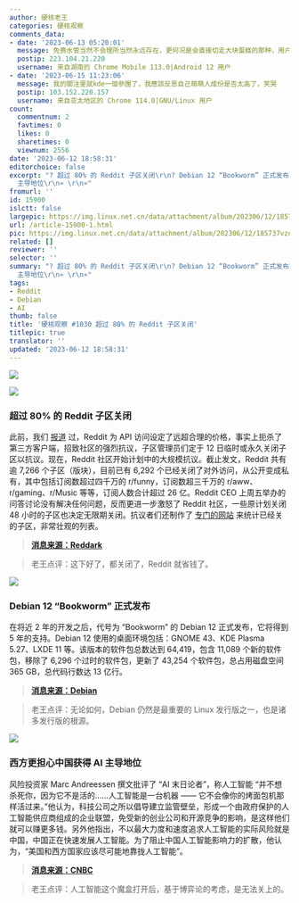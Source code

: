 ```yaml
---
author: 硬核老王
categories: 硬核观察
comments_data:
- date: '2023-06-13 05:20:01'
  message: 免费水管当然不会理所当然永远存在，更何况是会直接切走大块蛋糕的那种，用户意志再强大也不可能代替商业公司做商业决策；AI浪潮带来的信息里有这么一条：互联网生态的基石并不会一直等于UGC；
  postip: 223.104.21.220
  username: 来自湖南的 Chrome Mobile 113.0|Android 12 用户
- date: '2023-06-15 11:23:06'
  message: 我的關注里就kde一個參團了，我應該反思自己萌萌人成份是否太高了，笑哭
  postip: 103.152.220.157
  username: 来自亚太地区的 Chrome 114.0|GNU/Linux 用户
count:
  commentnum: 2
  favtimes: 0
  likes: 0
  sharetimes: 0
  viewnum: 2556
date: '2023-06-12 18:58:31'
editorchoice: false
excerpt: "? 超过 80% 的 Reddit 子区关闭\r\n? Debian 12 “Bookworm” 正式发布\r\n? 西方更担心中国获得 AI
  主导地位\r\n» \r\n»"
fromurl: ''
id: 15900
islctt: false
largepic: https://img.linux.net.cn/data/attachment/album/202306/12/185737vzq31jatfn7f0jt9.jpg
url: /article-15900-1.html
pic: https://img.linux.net.cn/data/attachment/album/202306/12/185737vzq31jatfn7f0jt9.jpg.thumb.jpg
related: []
reviewer: ''
selector: ''
summary: "? 超过 80% 的 Reddit 子区关闭\r\n? Debian 12 “Bookworm” 正式发布\r\n? 西方更担心中国获得 AI
  主导地位\r\n» \r\n»"
tags:
- Reddit
- Debian
- AI
thumb: false
title: '硬核观察 #1030 超过 80% 的 Reddit 子区关闭'
titlepic: true
translator: ''
updated: '2023-06-12 18:58:31'
---
```


![](https://img.linux.net.cn/data/attachment/album/202306/12/185737vzq31jatfn7f0jt9.jpg)


![](https://img.linux.net.cn/data/attachment/album/202306/12/185747mf9e4ecjhlxnnfbz.jpg)


### 超过 80% 的 Reddit 子区关闭


此前，我们 [报道](/article-15895-1.html) 过，Reddit 为 API 访问设定了远超合理的价格，事实上扼杀了第三方客户端，招致社区的强烈抗议，子区管理员们定于 12 日临时或永久关闭子区以抗议。现在，Reddit 社区开始计划中的大规模抗议。截止发文，Reddit 共有逾 7,266 个子区（版块），目前已有 6,292 个已经关闭了对外访问，从公开变成私有，其中包括订阅数超过四千万的 r/funny，订阅数超三千万的 r/aww、r/gaming、r/Music 等等，订阅人数合计超过 26 亿。Reddit CEO 上周五举办的问答讨论没有解决任何问题，反而更进一步激怒了 Reddit 社区，一些原计划关闭 48 小时的子区也决定无限期关闭。抗议者们还制作了 [专门的网站](https://reddark.untone.uk/) 来统计已经关的子区，非常壮观的列表。



> 
> **[消息来源：Reddark](https://reddark.untone.uk/)**
> 
> 
> 



> 
> 老王点评：这下好了，都关闭了，Reddit 就省钱了。
> 
> 
> 


![](https://img.linux.net.cn/data/attachment/album/202306/12/185804qx54r34byd8h4rer.jpg)


### Debian 12 “Bookworm” 正式发布


在将近 2 年的开发之后，代号为 “Bookworm” 的 Debian 12 正式发布，它将得到 5 年的支持。Debian 12 使用的桌面环境包括：GNOME 43、KDE Plasma 5.27、LXDE 11 等。该版本的软件包总数达到 64,419，包含 11,089 个新的软件包，移除了 6,296 个过时的软件包，更新了 43,254 个软件包，总占用磁盘空间 365 GB，总代码行数达 13 亿行。



> 
> **[消息来源：Debian](https://www.debian.org/News/2023/20230610)**
> 
> 
> 



> 
> 老王点评：无论如何，Debian 仍然是最重要的 Linux 发行版之一，也是诸多发行版的根源。
> 
> 
> 


![](https://img.linux.net.cn/data/attachment/album/202306/12/185818zwvkkhhqzzq7dktv.jpg)


### 西方更担心中国获得 AI 主导地位


风险投资家 Marc Andreessen 撰文批评了 “AI 末日论者”，称人工智能 “并不想杀死你，因为它不是活的……人工智能是一台机器 —— 它不会像你的烤面包机那样活过来。”他认为，科技公司之所以倡导建立监管壁垒，形成一个由政府保护的人工智能供应商组成的企业联盟，免受新的创业公司和开源竞争的影响，是这样他们就可以赚更多钱。另外他指出，不以最大力度和速度追求人工智能的实际风险就是中国，中国正在快速发展人工智能。为了阻止中国人工智能影响力的扩散，他认为，“美国和西方国家应该尽可能地靠拢人工智能”。



> 
> **[消息来源：CNBC](https://www.cnbc.com/2023/06/06/ai-doomers-are-a-cult-heres-the-real-threat-says-marc-andreessen.html)**
> 
> 
> 



> 
> 老王点评：人工智能这个魔盒打开后，基于博弈论的考虑，是无法关上的。
> 
> 
>